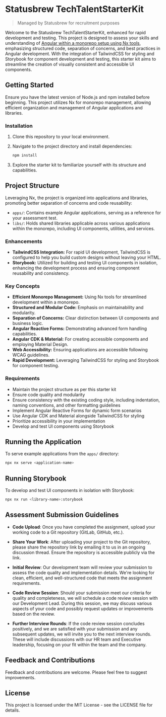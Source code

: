# Statusbrew TechTalentStarterKit

> Managed by Statusbrew for recruitment purposes

Welcome to the Statusbrew TechTalentStarterKit, enhanced for rapid development and testing. This project is designed to assess your skills and understanding of [Angular within a monorepo setup using Nx tools](https://nx.dev/getting-started/tutorials/angular-monorepo-tutorial), emphasizing structured code, separation of concerns, and best practices in Angular development. With the integration of TailwindCSS for styling and Storybook for component development and testing, this starter kit aims to streamline the creation of visually consistent and accessible UI components.

## Getting Started

Ensure you have the latest version of Node.js and npm installed before beginning. This project utilizes Nx for monorepo management, allowing efficient organization and management of Angular applications and libraries.

### Installation

1. Clone this repository to your local environment.
2. Navigate to the project directory and install dependencies:

   ```bash
   npm install
   ```

3. Explore the starter kit to familiarize yourself with its structure and capabilities.

## Project Structure

Leveraging Nx, the project is organized into applications and libraries, promoting better separation of concerns and code reusability:

- `apps/`: Contains example Angular applications, serving as a reference for your assessment test.
- `libs/`: Holds shared libraries applicable across various applications within the monorepo, including UI components, utilities, and services.

### Enhancements

- **TailwindCSS Integration:** For rapid UI development, TailwindCSS is configured to help you build custom designs without leaving your HTML.
- **Storybook:** Utilized for building and testing UI components in isolation, enhancing the development process and ensuring component reusability and consistency.

### Key Concepts

- **Efficient Monorepo Management:** Using Nx tools for streamlined development within a monorepo.
- **Structured and Modular Code:** Emphasis on maintainability and modularity.
- **Separation of Concerns:** Clear distinction between UI components and business logic.
- **Angular Reactive Forms:** Demonstrating advanced form handling capabilities.
- **Angular CDK & Material:** For creating accessible components and employing Material Design.
- **Web Accessibility:** Ensuring applications are accessible following WCAG guidelines.
- **Rapid Development:** Leveraging TailwindCSS for styling and Storybook for component testing.

### Requirements

- Maintain the project structure as per this starter kit
- Ensure code quality and modularity
- Ensure consistency with the existing coding style, including indentation, naming conventions,
  and other formatting guidelines
- Implement Angular Reactive Forms for dynamic form scenarios
- Use Angular CDK and Material alongside TailwindCSS for styling
- Prioritize accessibility in your implementation
- Develop and test UI components using Storybook

## Running the Application

To serve example applications from the `apps/` directory:

```bash
npx nx serve <application-name>
```

## Running Storybook

To develop and test UI components in isolation with Storybook:

```bash
npx nx run <library-name>:storybook
```

## Assessment Submission Guidelines

- **Code Upload**: Once you have completed the assignment, upload your working code to a Git repository (GitLab, GitHub, etc.).

- **Share Your Work**: After uploading your project to the Git repository, please share the repository link by emailing it to us in an ongoing discussion thread. Ensure the repository is accessible publicly via the link.

- **Initial Review**: Our development team will review your submission to assess the code quality and implementation details. We're looking for clean, efficient, and well-structured code that meets the assignment requirements.

- **Code Review Session**: Should your submission meet our criteria for quality and completeness, we will schedule a code review session with our Development Lead. During this session, we may discuss various aspects of your code and possibly request updates or improvements based on the review.

- **Further Interview Rounds**: If the code review session concludes positively, and we are satisfied with your submission and any subsequent updates, we will invite you to the next interview rounds. These will include discussions with our HR team and Executive leadership, focusing on your fit within the team and the company.

## Feedback and Contributions

Feedback and contributions are welcome. Please feel free to suggest improvements.

## License

This project is licensed under the MIT License - see the LICENSE file for details.
